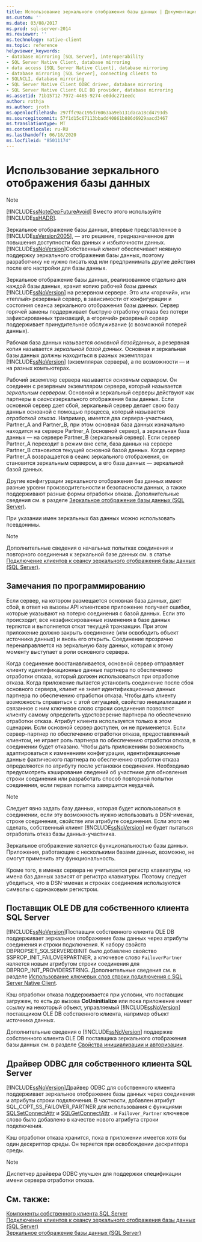 ```yaml
---
title: Использование зеркального отображения базы данных | Документация Майкрософт
ms.custom: ''
ms.date: 03/08/2017
ms.prod: sql-server-2014
ms.reviewer: ''
ms.technology: native-client
ms.topic: reference
helpviewer_keywords:
- database mirroring [SQL Server], interoperability
- SQL Server Native Client, database mirroring
- data access [SQL Server Native Client], database mirroring
- database mirroring [SQL Server], connecting clients to
- SQLNCLI, database mirroring
- SQL Server Native Client ODBC driver, database mirroring
- SQL Server Native Client OLE DB provider, database mirroring
ms.assetid: 71b15712-7972-4465-9274-e0ddc271eedc
author: rothja
ms.author: jroth
ms.openlocfilehash: 297ffc9ac195d76063aa9eb131daca18cd4793d5
ms.sourcegitcommit: 57f1d15c67113bbadd40861b886d6929aacd3467
ms.translationtype: MT
ms.contentlocale: ru-RU
ms.lasthandoff: 06/18/2020
ms.locfileid: "85011174"
---
```

# <a name="using-database-mirroring"></a>Использование зеркального отображения базы данных
    
> [!NOTE]  
>  [!INCLUDE[ssNoteDepFutureAvoid](../../../includes/ssnotedepfutureavoid-md.md)] Вместо этого используйте [!INCLUDE[ssHADR](../../../includes/sshadr-md.md)].  
  
 Зеркальное отображение базы данных, впервые представленное в [!INCLUDE[ssVersion2005](../../../includes/ssversion2005-md.md)], — это решение, предназначенное для повышения доступности баз данных и избыточности данных. [!INCLUDE[ssNoVersion](../../../includes/ssnoversion-md.md)]Собственный клиент обеспечивает неявную поддержку зеркального отображения базы данных, поэтому разработчику не нужно писать код или предпринимать другие действия после его настройки для базы данных.  
  
 Зеркальное отображение базы данных, реализованное отдельно для каждой базы данных, хранит копию рабочей базы данных [!INCLUDE[ssNoVersion](../../../includes/ssnoversion-md.md)] на резервном сервере. Это или «горячий», или «теплый» резервный сервер, в зависимости от конфигурации и состояния сеанса зеркального отображения базы данных. Сервер горячей замены поддерживает быструю отработку отказа без потери зафиксированных транзакций, а «горячий» резервный сервер поддерживает принудительное обслуживание (с возможной потерей данных).  
  
 Рабочая база данных называется *основной базой*данных, а резервная копия называется *зеркальной базой данных*. Основная и зеркальная базы данных должны находиться в разных экземплярах [!INCLUDE[ssNoVersion](../../../includes/ssnoversion-md.md)] (экземплярах сервера), а по возможности — и на разных компьютерах.  
  
 Рабочий экземпляр сервера называется *основным сервером*. Он соединен с резервным экземпляром сервера, который называется *зеркальным сервером*. Основной и зеркальный серверы действуют как партнеры в *сеансе*зеркального отображения базы данных. Если основной сервер дает сбой, зеркальный сервер делает свою базу данных основной с помощью процесса, который называется *отработкой отказа*. Например, имеется два сервера-участника, Partner_A and Partner_B, при этом основная база данных изначально находится на сервере Partner_A (основной сервер), а зеркальная база данных — на сервере Partner_B (зеркальный сервер). Если сервер Partner_A переходит в режим вне сети, база данных на сервере Partner_B становится текущей основной базой данных. Когда сервер Partner_A возвращается в сеанс зеркального отображения, он становится зеркальным сервером, а его база данных — зеркальной базой данных.  
  
 Другие конфигурации зеркального отображения баз данных имеют разные уровни производительности и безопасности данных, а также поддерживают разные формы отработки отказа. Дополнительные сведения см. в разделе [Зеркальное отображение базы данных (SQL Server)](../../../database-engine/database-mirroring/database-mirroring-sql-server.md).  
  
 При указании имен зеркальных баз данных можно использовать псевдонимы.  
  
> [!NOTE]  
>  Дополнительные сведения о начальных попытках соединения и повторного соединения к зеркальной базе данных см. в статье [Подключение клиентов к сеансу зеркального отображения базы данных (SQL Server)](../../../database-engine/database-mirroring/connect-clients-to-a-database-mirroring-session-sql-server.md).  
  
## <a name="programming-considerations"></a>Замечания по программированию  
 Если сервер, на котором размещается основная база данных, дает сбой, в ответ на вызовы API клиентское приложение получает ошибки, которые указывают на потерю соединения с базой данных. Если это происходит, все незафиксированные изменения в базе данных теряются и выполняется откат текущей транзакции. При этом приложение должно закрыть соединение (или освободить объект источника данных) и вновь его открыть. Соединение прозрачно перенаправляется на зеркальную базу данных, которая к этому моменту выступает в роли основного сервера.  
  
 Когда соединение восстанавливается, основной сервер отправляет клиенту идентификационные данные партнера по обеспечению отработки отказа, который должен использоваться при отработке отказа. Когда приложение пытается установить соединение после сбоя основного сервера, клиент не знает идентификационных данных партнера по обеспечению отработки отказа. Чтобы дать клиенту возможность справиться с этой ситуацией, свойство инициализации и связанное с ним ключевое слово строки соединения позволяют клиенту самому определить удостоверение партнера по обеспечению отработки отказа. Атрибут клиента используется только в этом сценарии. Если основной сервер доступен, он не применяется. Если сервер-партнер по обеспечению отработки отказа, предоставленный клиентом, не играет роль партнера по обеспечению отработки отказа, в соединении будет отказано. Чтобы дать приложениям возможность адаптироваться к изменениям конфигурации, идентификационные данные фактического партнера по обеспечению отработки отказа определяются по атрибуту после установки соединения. Необходимо предусмотреть кэширование сведений об участнике для обновления строки соединения или разработать способ повторной попытки соединения, если первая попытка завершится неудачей.  
  
> [!NOTE]  
>  Следует явно задать базу данных, которая будет использоваться в соединении, если эту возможность нужно использовать в DSN-именах, строке соединения, свойстве или атрибуте соединения. Если этого не сделать, собственный клиент [!INCLUDE[ssNoVersion](../../../includes/ssnoversion-md.md)] не будет пытаться отработать отказ базы данных-участника.   
>   
>  Зеркальное отображение является функциональностью базы данных. Приложения, работающие с несколькими базами данных, возможно, не смогут применить эту функциональность.   
>   
>  Кроме того, в именах сервера не учитывается регистр клавиатуры, но имена баз данных зависят от регистра клавиатуры. Поэтому следует убедиться, что в DSN-именах и строках соединения используются символы с одинаковым регистром.  
  
## <a name="sql-server-native-client-ole-db-provider"></a>Поставщик OLE DB для собственного клиента SQL Server  
 [!INCLUDE[ssNoVersion](../../../includes/ssnoversion-md.md)]Поставщик собственного клиента OLE DB поддерживает зеркальное отображение базы данных через атрибуты соединения и строки подключения. К набору свойств DBPROPSET_SQLSERVERDBINIT было добавлено свойство SSPROP_INIT_FAILOVERPARTNER, а ключевое слово `FailoverPartner` является новым атрибутом строки соединения для DBPROP_INIT_PROVIDERSTRING. Дополнительные сведения см. в разделе [Использование ключевых слов строки подключения с SQL Server Native Client](../applications/using-connection-string-keywords-with-sql-server-native-client.md).  
  
 Кэш отработки отказа поддерживается при условии, что поставщик загружен, то есть до вызова **CoUninitialize** или пока приложение имеет ссылку на некоторый объект, управляемый [!INCLUDE[ssNoVersion](../../../includes/ssnoversion-md.md)] поставщиком OLE DB собственного клиента, например объект источника данных.  
  
 Дополнительные сведения о [!INCLUDE[ssNoVersion](../../../includes/ssnoversion-md.md)] поддержке собственного клиента OLE DB поставщика зеркального отображения базы данных см. в разделе [Свойства инициализации и авторизации](../../native-client-ole-db-data-source-objects/initialization-and-authorization-properties.md).  
  
## <a name="sql-server-native-client-odbc-driver"></a>Драйвер ODBC для собственного клиента SQL Server  
 [!INCLUDE[ssNoVersion](../../../includes/ssnoversion-md.md)]Драйвер ODBC для собственного клиента поддерживает зеркальное отображение базы данных через соединения и атрибуты строки подключения. В частности, добавлен атрибут SQL_COPT_SS_FAILOVER_PARTNER для использования с функциями [SQLSetConnectAttr](../../native-client-odbc-api/sqlsetconnectattr.md) и [SQLGetConnectAttr](../../native-client-odbc-api/sqlgetconnectattr.md) . и `Failover_Partner` ключевое слово было добавлено в качестве нового атрибута строки подключения.  
  
 Кэш отработки отказа хранится, пока в приложении имеется хотя бы один дескриптор среды. Он теряется при освобождении дескриптора среды.  
  
> [!NOTE]  
>  Диспетчер драйвера ODBC улучшен для поддержки спецификации имени сервера отработки отказа.  
  
## <a name="see-also"></a>См. также:  
 [Компоненты собственного клиента SQL Server](sql-server-native-client-features.md)   
 [Подключение клиентов к сеансу зеркального отображения базы данных &#40;SQL Server&#41;](../../../database-engine/database-mirroring/connect-clients-to-a-database-mirroring-session-sql-server.md)   
 [Зеркальное отображение базы данных (SQL Server)](../../../database-engine/database-mirroring/database-mirroring-sql-server.md)  
  
  
